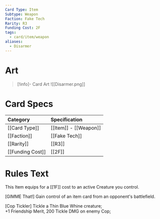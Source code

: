 ```yaml
---
Card Type: Item
Subtype: Weapon
Faction: Fake Tech
Rarity: R3
Funding Cost: 2F
tags:
  - card/item/weapon
aliases:
  - Disarmer
---
```

# Art

> [!info]- Card Art
> ![[Disarmer.png]]

# Card Specs

| Category | Specification| 
| :--- | :--- |
| [[Card Type]] | [[Item]] - [[Weapon]] |  
| [[Faction]] | [[Fake Tech]] |  
| [[Rarity]] | [[R3]] |  
| [[Funding Cost]] | [[2F]] |  

# Rules Text  

This Item equips for a [[1F]] cost to an active Creature you control.  

[GIMME That!] Gain control of an item card from an opponent's battlefield.  

[Cop Tickler] Tickle a Thin Blue Whine creature;  
+1 Friendship Merit, 200 Tickle DMG on enemy Cop;  

